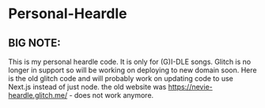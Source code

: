 # Personal-Heardle
## BIG NOTE:
This is my personal heardle code. It is only for (G)I-DLE songs.
Glitch is no longer in support so will be working on deploying to new domain soon. Here is the old glitch code and will probably work on updating code to use Next.js instead of just node. the old website was https://nevie-heardle.glitch.me/ - does not work anymore.
